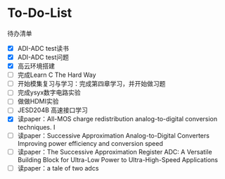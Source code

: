 # To-Do-List
待办清单

- [x] ADI-ADC test读书
- [x] ADI-ADC test问题
- [x] 高云环境搭建
- [ ] 完成Learn C The Hard Way
- [ ] 开始模集复习与学习：完成第四章学习，并开始做习题
- [ ] 完成ysyx数字电路实验
- [ ] 做做HDMI实验
- [ ] JESD204B 高速接口学习
- [x] 读paper：All-MOS charge redistribution analog-to-digital conversion techniques. I
- [ ] 读paper：Successive Approximation Analog-to-Digital Converters Improving power efficiency and conversion speed
- [ ] 读paper：The Successive Approximation Register ADC: A Versatile Building Block for Ultra-Low Power to Ultra-High-Speed Applications
- [ ] 读paper：a tale of two adcs
